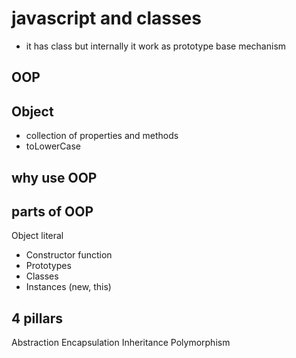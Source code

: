 # javascript  and classes
- it has class but internally it work as prototype base mechanism

## OOP

## Object

- collection of properties and methods
- toLowerCase

## why use OOP

## parts of OOP
Object literal 

- Constructor function
- Prototypes
- Classes
- Instances (new, this)


##  4 pillars
Abstraction
Encapsulation
Inheritance
Polymorphism 